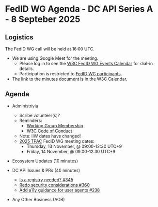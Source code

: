 # FedID WG Agenda - DC API Series A - 8 Septeber 2025

## Logistics

The FedID WG call will be held at 16:00 UTC.


* We are using Google Meet for the meeting.
    * Please log in to see the [W3C FedID WG Events Calendar](https://www.w3.org/groups/wg/fedid/calendar/) for dial-in details. 
    * Participation is restricted to [FedID WG participants](https://www.w3.org/groups/wg/fedid/participants/).
* The link to the minutes document is in the W3C Calendar. 

## Agenda

* Administrivia
  * Scribe volunteer(s)?
  * Reminders: 
     * [Working Group Membership](https://www.w3.org/groups/wg/fedid/)
     * [W3C Code of Conduct](https://www.w3.org/policies/code-of-conduct/)
  * Note: IIW dates have changed!
  * [2025 TPAC](https://www.w3.org/2025/11/TPAC/schedule.html) FedID WG meeting dates: 
     * Thursday, 13 November, @ 09:00-12:30 UTC+9
     * Friday, 14 November, @ 09:00-12:30 UTC+9

* Ecosystem Updates (10 minutes)
     

* DC API Issues & PRs (40 minutes)
    * [Is a registry needed? #345](https://github.com/w3c-fedid/digital-credentials/issues/345)
    * [Redo security considerations #360](https://github.com/w3c-fedid/digital-credentials/issues/360)
    * [Add a11y guidance for user agents #238](https://github.com/w3c-fedid/digital-credentials/pull/238)

* Any Other Business (AOB)
